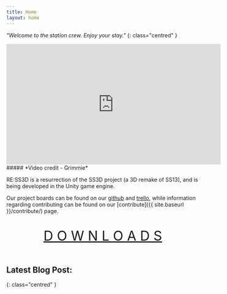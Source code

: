 ```yaml
---
title: Home
layout: home
---
```


*"Welcome to the station crew. Enjoy your stay."*
{: class="centred" }

<iframe class="video" width="560" height="315" src="https://www.youtube-nocookie.com/embed/kb7lTMorbWo" frameborder="0" allow="accelerometer; autoplay; encrypted-media; gyroscope; picture-in-picture" allowfullscreen></iframe>
##### *Video credit - Grimmie*

RE:SS3D is a resurrection of the SS3D project (a 3D remake of SS13), and is being developed in the Unity game engine.

Our project boards can be found on our [github](https://github.com/RE-SS3D/SS3D/projects) and [trello](https://trello.com/ress3d), while information regarding contributing can be found on our [contribute]({{ site.baseurl }}/contribute/) page.

<header class="header">
<p style="font-size:35px"><a href="https://github.com/RE-SS3D/SS3D#downloads">D O W N L O A D S</a></p>
</header>

## Latest Blog Post:
{: class="centred" }

